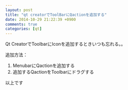 ```yaml
---
layout: post
title: "qt creatorでToolBarにQactionを追加する"
date: 2014-10-29 21:22:39 +0900
comments: true
categories: [qt]
---
```

Qt CreatorでToolbarにIconを追加するときいつも忘れる。。

追加方法：

1. MenubarにQactionを追加する
2. 追加するQactionをToolbarにドラグする

以上です
